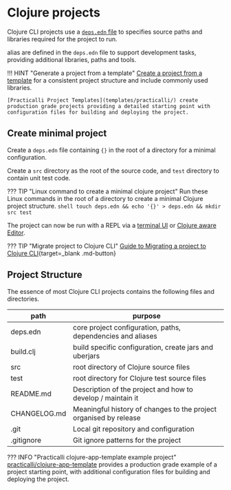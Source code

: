 # Clojure projects

Clojure CLI projects use a [`deps.edn` file](/clojure/clojure-cli/#configure-clojure-cli) to specifies source paths and libraries required for the project to run.   

alias are defined in the  `deps.edn` file to support development tasks, providing additional libraries, paths and tools. 

!!! HINT "Generate a project from a template"
    [Create a project from a template](templates/) for a consistent project structure and include commonly used libraries.

    [Practicalli Project Templates](templates/practicalli/) create production grade projects providing a detailed starting point with configuration files for building and deploying the project.


## Create minimal project

Create a `deps.edn` file containing `{}` in the root of a directory for a minimal configuration.

Create a `src` directory as the root of the source code, and `test` directory to contain unit test code.

??? TIP "Linux command to create a minimal clojure project"
    Run these Linux commands in the root of a directory to create a minimal Clojure project structure.
    ```shell
    touch deps.edn && echo '{}' > deps.edn && mkdir src test
    ```

The project can now be run with a REPL via a [terminal UI](../repl/) or [Clojure aware Editor](/clojure/clojure-editors/).


??? TIP "Migrate project to Clojure CLI"
    [Guide to Migrating a project to Clojure CLI](migrate-project.md){target=_blank .md-button}


## Project Structure

The essence of most Clojure CLI projects contains the following files and directories.

| path         | purpose                                                           |
|--------------|-------------------------------------------------------------------|
| deps.edn     | core project configuration, paths, dependencies and aliases       |
| build.clj    | build specific configuration, create jars and uberjars            |
| src          | root directory of Clojure source files                            |
| test         | root directory for Clojure test source files                      |
| README.md    | Description of the project and how to develop / maintain it       |
| CHANGELOG.md | Meaningful history of changes to the project organised by release |
| .git         | Local git repository and configuration                            |
| .gitignore   | Git ignore patterns for the project                               |

??? INFO "Practicalli clojure-app-template example project"
    [practicalli/clojure-app-template](https://github.com/practicalli/clojure-app-template) provides a production grade example of a project starting point, with additional configuration files for building and deploying the project.

